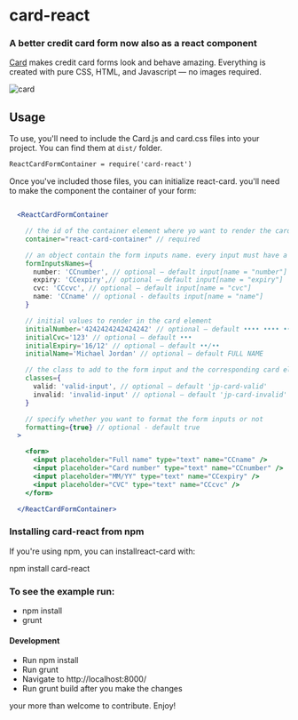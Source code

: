 # card-react

### A better credit card form now also as a react component

[Card](http://github.com/jessepollak/card) makes credit card forms look and behave amazing. Everything is created with pure CSS, HTML, and Javascript — no images required.

![card](http://i.imgur.com/qG3TenO.gif)

## Usage

To use, you'll need to include the Card.js and card.css files into your project. You can find them at `dist/` folder.

```html
ReactCardFormContainer = require('card-react')
```

Once you've included those files, you can initialize react-card. you'll need to make the component the container of your form:

```jsx

  <ReactCardFormContainer

    // the id of the container element where yo want to render the card component. this element can be anywhere in the DOM.
    container="react-card-container" // required

    // an object contain the form inputs name. every input must have a name prop so that card-react and identify it.
    formInputsNames={
      number: 'CCnumber', // optional — default input[name = "number"]
      expiry: 'CCexpiry',// optional — default input[name = "expiry"]
      cvc: 'CCcvc', // optional — default input[name = "cvc"]
      name: 'CCname' // optional - defaults input[name = "name"]
    }

    // initial values to render in the card element
    initialNumber='4242424242424242' // optional — default •••• •••• •••• ••••
    initialCvc='123' // optional — default •••
    initialExpiry='16/12' // optional — default ••/••
    initialName='Michael Jordan' // optional — default FULL NAME

    // the class to add to the form input and the corresponding card element when the input is valid/invalid.
    classes={
      valid: 'valid-input', // optional — default 'jp-card-valid'
      invalid: 'invalid-input' // optional — default 'jp-card-invalid'
    }

    // specify whether you want to format the form inputs or not
    formatting={true} // optional - default true
  >

    <form>
      <input placeholder="Full name" type="text" name="CCname" />
      <input placeholder="Card number" type="text" name="CCnumber" />
      <input placeholder="MM/YY" type="text" name="CCexpiry" />
      <input placeholder="CVC" type="text" name="CCcvc" />
    </form>

  </ReactCardFormContainer>
```

### Installing card-react from npm

If you're using npm, you can installreact-card with:

  npm install card-react


### To see the example run:

  - npm install
  - grunt

#### Development

  - Run npm install
  - Run grunt
  - Navigate to http://localhost:8000/
  - Run grunt build after you make the changes

your more than welcome to contribute. Enjoy!

